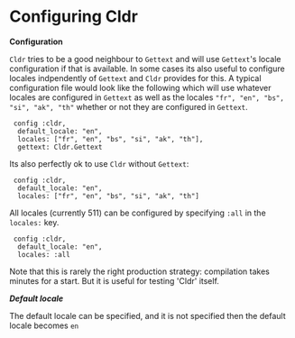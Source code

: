 # Configuring Cldr

**Configuration**

`Cldr` tries to be a good neighbour to `Gettext` and will use `Gettext`'s locale configuration if that is available.  In some cases its also useful to configure locales indpendently of `Gettext` and `Cldr` provides for this.  A typical configuration file would look like the following which will use whatever locales are configured in `Gettext` as well as the locales `"fr", "en", "bs", "si", "ak", "th"` whether or not they are configured in `Gettext`.

     config :cldr,
      default_locale: "en",
      locales: ["fr", "en", "bs", "si", "ak", "th"],
      gettext: Cldr.Gettext

Its also perfectly ok to use `Cldr` without `Gettext`:

     config :cldr,
      default_locale: "en",
      locales: ["fr", "en", "bs", "si", "ak", "th"]

All locales (currently 511) can be configured by specifying `:all` in the `locales:` key.

     config :cldr,
      default_locale: "en",
      locales: :all

Note that this is rarely the right production strategy: compilation takes minutes for a start.  But it is useful for testing 'Cldr' itself.

***Default locale***

The default locale can be specified, and it is not specified then the default locale becomes `en`
